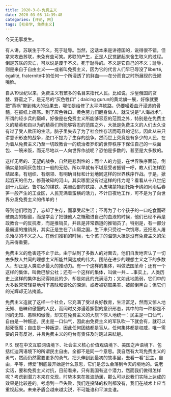 ```yaml
---
title: 2020-3-8-免费主义
date: 2020-03-08 14:39:48
categories: [评论, 网]
tags: [社会学, 免费主义]
---
```


今天无事发生。

<!--more-->

有人讲，苏联生于不义，死于耻辱。当然，这话本来是讲德国的，说得很不错，但拿来攻击苏联，未免有些可笑。苏联的产生，正是人民觉醒起来舍生取义的过程。倒是苏联的灭亡，可以说是废于不义，死于耻辱的。不义是它自己的不义；耻辱，则是来自于自由主义——或者叫免费主义，因为它的代言人们早已辱没了liberté, égalité, fraternité中的任何一个所浸透了的鲜血——在分而食之时所展现的丑陋嘴脸。

自从19世纪以来，免费主义有繁多的名目来指代人民。比如说，沙皇俄国的贪婪、野蛮之下，是无尽的“灰色牲口”；daicing gurun的黄龙旗一展，好像就要把“黄祸”带到伟大的没果去，哪怕是给修了太平洋铁路，仍要嘬着血汗浸透的骨髓，在报纸上痛骂。到了灰色牲口、黄色劳力们翻身做人，就又说是“人海战术”。所谓的轻步兵的巅峰，好像是在免费主义所能够容忍的范围之外，特别是在免费主义的精英和自以为的精英们所能够容忍的范围之外，大抵是免费主义的人们太久没有过了受人欺压的生活，脑子里失去了为了社会性存活而苟且的记忆，因此从来只讲意识形态的战争，绝口不提为了生存的战争。然而世上究竟是有多少的人民，在为着从免费主义乃至一切政教合一的统治者罗织的世界秩序下保住自己的一块面包、一碗米饭，而无尽地以一人向世界作战呢？恐怕是多数的，甚至是大多数的。

这样无尽的、无望的战争，自然是悲剧性的；而个人的力量，在世界秩序面前，倒确实是如同灰色牲口一般的无助。所以早就有不堪忍受者振臂一呼，教人们怎样团结起来，有组织、有纲领、有明确目标和计划地同这样的世界秩序作战。于是，掀起滔天的伟力，修葺破碎的河山。其实哪里没有过这样的伟力呢？看看从十八世纪到十九世纪，鲁尔区的煤铁、美洲西部的铁路、从皮埃蒙特到托斯卡纳如同雨后春笋一般产生的工业区，人民充满着蛮横的活力，不计日夜地工作，可不是为了向世界分发免费主义的传单的！

等到他们喂饱了，忘却了生存，而享受起生活；不再为了七个孩子的一口吃食而砸破商店的橱窗，而是学会了把慷他人之慨融进自己的血液的时候，他们已经不再是政教合一的反抗者，而是推销员，并且是非常霸道的推销员了。特别是，有一部分最霸道的推销员，其实正是生在了山巅之国，生下来只受过一次饥寒，还把恩人屠杀殆尽的不义之人。在他们推销的时候，七个孩子的温饱大抵是没有免费主义的荣光来得重要。

免费主义的危害还不止于此。由于站到了多数人的对面去，他们自发地否认了一切由多数人共同的理想主义所能共同达成的伟大。团结在进步的理想主义之下的多数人，却正是人类进步最大的推动力。有一个这样的集体，叫做法国革命；还有一个这样的集体，叫做巴黎公社；还有一个这样的集体，叫做一共……事实上，人类历史上这样的集体出现得如此的少，却是如此的充满活力；又如此地脆弱，它们中的大多数常常轻易地滑下愚昧和谬论的深渊，或者被窃取果实、被颠倒黑白；但它们的光辉却无法掩盖。

免费主义造就了这样一个社会，它充满了受过良好教育，生活富足，然而又惊人地无知、愚昧和傲慢的人民，而同时又弥漫着撕裂的意识形态，其中的每一种都是不同的无知、愚昧和傲慢，却又在免费主义的大旗下惊人地统一：民主是一口仙气，自由是一种叛逆。民主是一口仙气，因此由免费主义的军队吹一下就会有，就可以起死驱魔；自由是一种叛逆，因此任何团结都是盲从，任何集体都是权威，唯一需要的只有反对，并且免费主义的电台有责任及时跑过来祛魅。

P.S. 现在中文互联网语境下、社会主义核心价值观语境下、美国之声语境下、包括红迪网语境下的所谓民主自由，全都不是同一个意思。我自然有大骂免费主义的勇气，然而仍然需要更多的勇气，把头伸到到最初的故事里，去看一看“民主，自由，平等，博爱”到底最开始是什么意思，它们是怎么会落到今天的境地的。说老实话，要和免费主义对抗，目前看来，只有我国有这个潜力，然而我们做得怎样呢？考虑到潜力本来在兑现，时势本来在推波助澜，那么可以说我们实际上达成的效果是比较差的。考虑到一旦失败，我们连投降的权利都没有，我们在战术上应当重视起来。未来矛盾会越来越尖锐，不可能谁和平演变谁。
